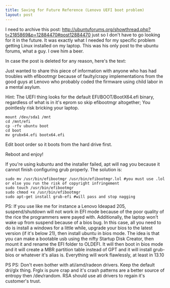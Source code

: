 ```yaml
---
title: Saving for Future Reference (Lenovo UEFI boot problem)
layout: post
---
```


I need to archive this post: http://ubuntuforums.org/showthread.php?t=2185869&p=12884470#post12884470 just so I don't have to
go looking for it in the future.  It was exactly what I needed for my specific problem getting Linux installed on my laptop.
This was his only post to the ubuntu forums, what a guy.  I owe him a beer.

In case the post is deleted for any reason, here's the text:

Just wanted to share this piece of information with anyone who has had troubles with efibootmgr because of faulty/crapy implementations from the good guys at Lenovo who probably coded the firmware using child labor in a mental asylum.

Hint: The UEFI thing looks for the default EFI/BOOT/BootX64.efi binary, regardless of what is in it's eprom so skip efibootmgr altogether; You pointlesly risk bricking your laptop.

```
mount /dev/sda1 /mnt
cd /mnt/efi
cp -rfv ubuntu boot
cd boot
mv grubx64.efi bootx64.efi
```

Edit boot order so it boots from the hard drive first.

Reboot and enjoy!

If you're using kubuntu and the installer failed, apt will nag you because it cannot finish configuring grub properly. The solution is:

```
sudo mv /usr/bin/efibootmgr /usr/bin/efibootmgr.lol #you must use .lol or else you run the risk of copyright infringement
sudo touch /usr/bin/efibootmgr
sudo chmod +x /usr/bin/efibootmgr
sudo apt-get install grub-efi #will pass and stop nagging
```

PS: If you use like me for instance a Lenovo Ideapad 205, suspend/shutdown will not work in EFI mode because of the poor quality of the rice the programmers were payed with. Additionally, the laptop won't wake up from suspend because of a bios bug. In this case, all you need to do is install a windows for a little while, upgrade your bios to the latest version (if it's below 21), then install ubuntu in bios mode.
The idea is that you can make a bootable usb using the nifty Startup Disk Creator, then mount it and rename the EFI folder to OLDEFI. It will then boot in bios mode and it will create a MBR partition table instead of GPT and it will install grub-bios or whatever it's alias is. Everything will work flawlessly, at least in 13.10

PS PS: Don't even bother with ati/amd/radeon drivers. Keep the default dri/glx thing. Frglx is pure crap and it's crash patterns are a better source of entropy then /dev/random. RSA should use ati drivers to regain it's customer's trust. 